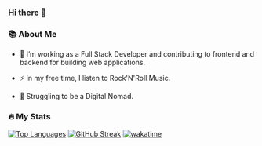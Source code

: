 ### Hi there 👋

<!--
**sunshinePlusIce/sunshinePlusIce** is a ✨ _special_ ✨ repository because its `README.md` (this file) appears on your GitHub profile.

Here are some ideas to get you started:

- 🔭 I’m currently working on ...
- 🌱 I’m currently learning ...
- 👯 I’m looking to collaborate on ...
- 🤔 I’m looking for help with ...
- 💬 Ask me about ...
- 📫 How to reach me: ...
- 😄 Pronouns: ...
- ⚡ Fun fact: ...
-->

### 📚 About Me

- :telescope: I’m working as a Full Stack Developer and contributing to frontend and backend for building web applications.

- :zap: In my free time, I listen to Rock'N'Roll Music.

- 🛬 Struggling to be a Digital Nomad.


### 🔥 My Stats
[![Top Languages](https://github-readme-stats.vercel.app/api/top-langs/?username=sunshinePlusIce&layout=compact)](https://git.io/streak-stats)
[![GitHub Streak](http://github-readme-streak-stats.herokuapp.com?user=sunshinePlusIce&theme=dark&background=000000)](https://git.io/streak-stats)
[![wakatime](https://github-readme-stats.vercel.app/api/wakatime?username=sunshinePlusIce)](https://git.io/streak-stats)

